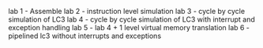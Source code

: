 lab 1 - Assemble
lab 2 - instruction level simulation
lab 3 - cycle by cycle simulation of LC3
lab 4 - cycle by cycle simulation of LC3 with interrupt and exception handling
lab 5 - lab 4 + 1 level virtual memory translation
lab 6 - pipelined lc3 without interrupts and exceptions

